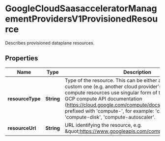 

# GoogleCloudSaasacceleratorManagementProvidersV1ProvisionedResource

Describes provisioned dataplane resources.

## Properties

| Name | Type | Description | Notes |
|------------ | ------------- | ------------- | -------------|
|**resourceType** | **String** | Type of the resource. This can be either a GCP resource or a custom one (e.g. another cloud provider&#39;s VM). For GCP compute resources use singular form of the names listed in GCP compute API documentation (https://cloud.google.com/compute/docs/reference/rest/v1/), prefixed with &#39;compute-&#39;, for example: &#39;compute-instance&#39;, &#39;compute-disk&#39;, &#39;compute-autoscaler&#39;. |  [optional] |
|**resourceUrl** | **String** | URL identifying the resource, e.g. \&quot;https://www.googleapis.com/compute/v1/projects/...)\&quot;. |  [optional] |



